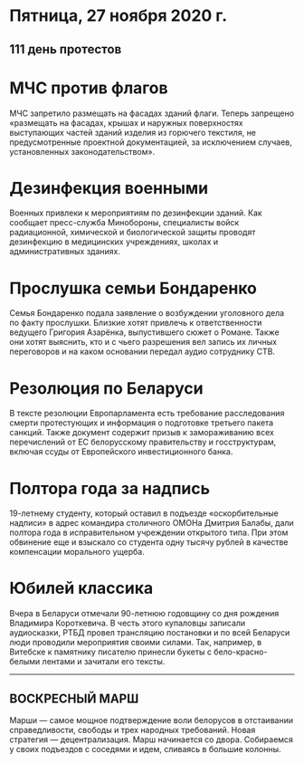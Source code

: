 # Пятница, 27 ноября 2020 г.
## 111 день протестов



# МЧС против флагов

МЧС запретило размещать на фасадах зданий флаги. Теперь запрещено «размещать на фасадах, крышах   и наружных поверхностях выступающих частей зданий изделия из горючего текстиля, не предусмотренные проектной документацией, за исключением случаев, установленных законодательством».

# Дезинфекция военными

Военных привлеки к мероприятиям по дезинфекции зданий. Как сообщает пресс-служба Минобороны, специалисты войск радиационной, химической и биологической защиты проводят дезинфекцию в медицинских учреждениях, школах и административных зданиях.

# Прослушка семьи Бондаренко

Семья Бондаренко подала заявление о возбуждении уголовного дела по факту прослушки. Близкие хотят привлечь к ответственности ведущего Григория Азарёнка, выпустившего сюжет о Романе. Также они хотят выяснить, кто и с чьего разрешения вел запись их личных переговоров и на каком основании передал аудио сотруднику СТВ.

# Резолюция по Беларуси

В тексте резолюции Европарламента есть требование расследования смерти протестующих и информация о подготовке третьего пакета санкций. Также документ содержит призыв к замораживанию всех перечислений от ЕС белорусскому правительству и госструктурам, включая ссуды от Европейского инвестиционного банка.

# Полтора года за надпись

19-летнему студенту, который оставил в подъезде «оскорбительные надписи» в адрес командира столичного ОМОНа Дмитрия Балабы, дали полтора года в исправительном учреждении открытого типа. При этом обвинение еще и взыскало со студента одну тысячу рублей в качестве компенсации морального ущерба.

# Юбилей классика

Вчера в Беларуси отмечали 90-летнюю годовщину со дня рождения Владимира Короткевича. В честь этого купаловцы записали аудиосказки, РТБД провел трансляцию постановки и по всей Беларуси люди проводили мероприятия своими силами. Так, например, в Витебске к памятнику писателю принесли букеты с бело-красно-белыми лентами и зачитали его тексты.

---

## ВОСКРЕСНЫЙ МАРШ

Марши — самое мощное подтверждение воли белорусов в отстаивании справедливости, свободы и трех народных требований. Новая стратегия — децентрализация. Марш начинается со двора. Собираемся у своих подъездов с соседями и идем, сливаясь в большие колонны.
